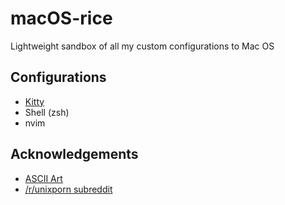 # macOS-rice
Lightweight sandbox of all my custom configurations to Mac OS

## Configurations
* [Kitty](https://sw.kovidgoyal.net/kitty/)
* Shell (zsh)
* nvim

## Acknowledgements
* [ASCII Art](https://github.com/robinpx/macOS-rice.git)
* [/r/unixporn subreddit](https://www.reddit.com/r/unixporn/)
